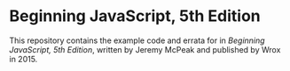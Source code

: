 # Beginning JavaScript, 5th Edition

This repository contains the example code and errata for in *Beginning JavaScript, 5th Edition*, written by Jeremy McPeak and published by Wrox in 2015.
